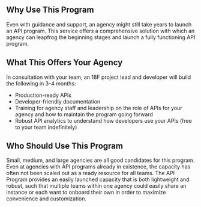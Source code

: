 ## Why Use This Program 
Even with guidance and support, an agency might still take years to launch an API program.  This service offers a comprehensive solution with which an agency can leapfrog the beginning stages and launch a fully functioning API program.  

## What This Offers Your Agency
In consultation with your team, an 18F project lead and developer will build the following in 3-4 months:
* Production-ready APIs 
* Developer-friendly documentation 
* Training for agency staff and leadership on the role of APIs for your agency and how to maintain the program going forward
* Robust API analytics to understand how developers use your APIs (free to your team indefinitely)
  
## Who Should Use This Program 

Small, medium, and large agencies are all good candidates for this program.  Even at agencies with API programs already in existence, the capacity has often not been scaled out as a ready resource for all teams.  The API Program provides an easily launched capacity that is both lightweight and robust, such that multiple teams within one agency could easily share an instance or each want to onboard their own in order to maximize convenience and customization.   
